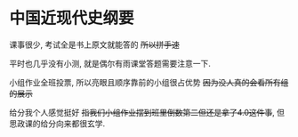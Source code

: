 # 中国近现代史纲要

课事很少, 考试全是书上原文就能答的 ~~所以拼手速~~

平时也几乎没有小测, 就是偶尔有雨课堂答题需要注意一下.

小组作业全班投票, 所以亮眼且顺序靠前的小组很占优势 ~~因为没人真的会看所有组的展示~~

给分我个人感觉挺好 ~~指我们小组作业摆到班里倒数第二但还是拿了4.0这件事~~, 但思政课的给分向来都很玄学.
